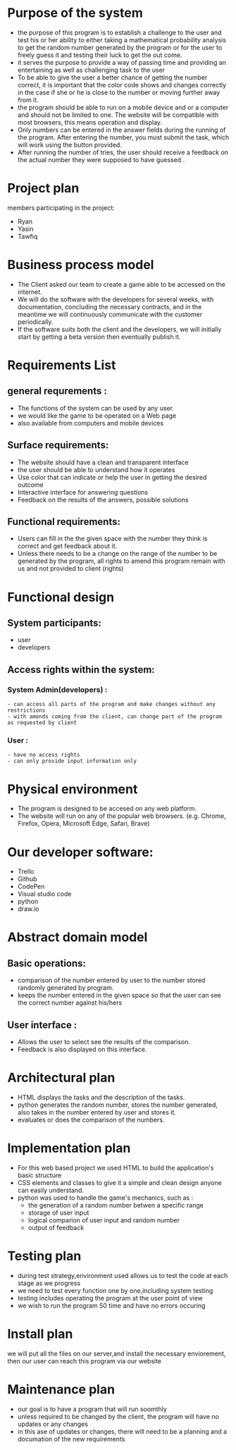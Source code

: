 # Purpose of the system
- the purpose of this program is to establish a challenge to the user and test his or her ability to either taking a mathematical probability analysis to get the random number generated by the program or for the user to freely guess it and testing their luck to get the out come.
- it serves the purpose to provide a way of passing time and providing an entertaining as well as challenging task to the user
- To be able to give the user a better chance of getting the number correct, it is important that the color code shows and changes correctly in the case if she or he is close to the number or moving further away from it.
- the program should be able to run on a mobile device and or a computer and should not be limited to one. The website will be compatible with most browsers, this means operation and display.
- Only numbers can be entered in the answer fields during the running of the program. After entering the number, you must submit the task, which will work using the button provided.
- After running the number of tries, the user should receive a feedback on the actual number they were supposed to have guessed .

# Project plan
members participating in  the project:
 - Ryan
 - Yasin
 - Tawfiq



# Business process model
* The Client asked our team to create a game able to be accessed on the internet.
* We will do the software with the developers for several weeks, with documentation, concluding the necessary contracts, and in the meantime we will continuously communicate with the customer periodically.
* If the software suits both the client and the developers, we will  initially start by getting a beta version then eventually publish it.


# Requirements List
## general requrements :
- The functions of the system can be used by any user.
- we would like the game to be operated on a Web page
- also available from computers and mobile devices 

## Surface requirements:

- The website should have a clean and transparent interface
- the user should be able to understand how it operates
- Use color that can indicate or help the user in getting the desired outcome
- Interactive interface for answering questions
- Feedback on the results of the answers, possible solutions

## Functional requirements:

- Users can fill in the the given space with the number they think is correct and get feedback about it.
- Unless there needs to be a change on the range of the number to be generated by the program, all rights to amend this program remain with us and not provided to client  (rights)

# Functional design
## System participants:
  - user
  - developers

## Access rights within the system:
### System Admin(developers) :
    - can access all parts of the program and make changes without any restrictions
    - with amends coming from the client, can change part of the program as requested by client

### User :
    - have no access rights
    - can only provide input information only

# Physical environment
- The program is designed to be accesed on any web platform.
- The website will run on any of the popular web browsers. (e.g. Chrome, Firefox, Opera, Microsoft Edge, Safari, Brave)

# Our developer software:
- Trello
- Github
- CodePen
- Visual studio code
- python
- draw.io

# Abstract domain model
## Basic operations: 
- comparison of the number entered by user to the number stored randomly generated by program.
- keeps the number entered in the given space so that the user can see the correct number against his/hers

## User interface : 
- Allows the user to select see the results of the comparison.
- Feedback is also displayed on this interface.

# Architectural plan
* HTML displays the tasks and the description of the tasks.
* python generates the random number, stores the number generated, also takes in the number entered by user and stores it.
* evaluates or does the comparison of the numbers.


# Implementation plan
- For this web based project we used HTML to build the application's basic structure
- CSS elements and classes to give it a simple and clean design anyone can
easily understand. 
- python was used to handle the game's mechanics, such as :
  - the generation of a random number betwen a specific range
  - storage of user input
  - logical comparion of user input and random number
  - output of feedback

# Testing plan
- during test strategy,environment used allows us to test the code at each stage as we progress 
- we need to test every function one by one,including system testing
- testing includes operating the program at the user point of view
- we wish to run the program 50 time and have no errors occuring

# Install plan
we will put all the files on our server,and install the necessary enviorement,
then our user can reach this program via our website

# Maintenance plan
- our goal is to have a program that will run soomthly
- unless required to be changed by the client, the program will have no updates or any changes
- in this ase of updates or changes, there will need to be a planning and a documation of the new requirements 
